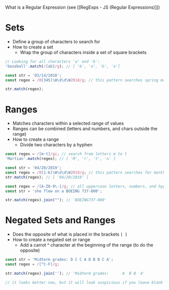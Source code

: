 What is a Regular Expression (see [[RegExps - JS (Regular Expressions)]])
# Sets
* Define a group of characters to search for
* How to create a set
	* Wrap the group of characters inside a set of square brackets
```js
// Looking for all characters 'a' and 'b':
'baseball'.match(/[ab]/g); // [ 'b', 'a', 'b', 'a'] 
```

```js
const str = '03/14/2018'; 
const regex = /0[345]\W\d\d\W2018/g; // this pattern searches spring months in 2018

str.match(regex); 
```

# Ranges
* Matches characters within a selected range of values
* Ranges can be combined (letters and numbers, and chars outside the range)
* How to create a range
	* Divide two characters by a hyphen
```js
const regex = /[m-t]/gi; // search from letters m to t
'Martian'.match(regex); // [ 'M', 'r', 't', 'n' ] 
```

```js
const str = '04/20/2019';
const regex = /0[1-6]\W\d\d\W2019/g; // this pattern searches for months in the first half of 2019
str.match(regex); // [ '04/20/2019' ] 
```

```js
const regex = /[A-Z0-9\-]/g; // all uppercase letters, numbers, and hyphens
const str = 'she flew on a BOEING 737-800'; 

str.match(regex).join(""); // 'BOEING737-800' 
```

# Negated Sets and Ranges
* Does the opposite of what is placed in the brackets ` [ ] `
* How to create a negated set or range
	* Add a carrot ^ character at the beginning of the range (to do the opposite)
```js
const str = 'Midterm grades: D C C A D B B C A';
const regex = /[^C-F]/g;

str.match(regex).join(''); // 'Midterm grades:      A  B B  A'

// it looks better now, but it will look suspicious if you leave blank spots on your report card like this!
```